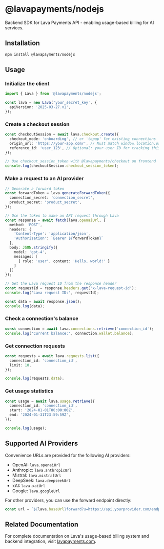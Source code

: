 # @lavapayments/nodejs

Backend SDK for Lava Payments API - enabling usage-based billing for AI services.

## Installation

```bash
npm install @lavapayments/nodejs
```

## Usage

### Initialize the client

```typescript
import { Lava } from '@lavapayments/nodejs';

const lava = new Lava('your_secret_key', {
  apiVersion: '2025-03-27.v1',
});
```

### Create a checkout session

```typescript
const checkoutSession = await lava.checkout.create({
  checkout_mode: 'onboarding', // or 'topup' for existing connections
  origin_url: 'https://your-app.com/', // Must match window.location.origin where checkout will be opened
  reference_id: 'user_123', // Optional: your user ID for tracking this connection
});

// Use checkout_session_token with @lavapayments/checkout on frontend
console.log(checkoutSession.checkout_session_token);
```

### Make a request to an AI provider

```typescript
// Generate a forward token
const forwardToken = lava.generateForwardToken({
  connection_secret: 'connection_secret',
  product_secret: 'product_secret',
});

// Use the token to make an API request through Lava
const response = await fetch(lava.openaiUrl, {
  method: 'POST',
  headers: {
    'Content-Type': 'application/json',
    'Authorization': `Bearer ${forwardToken}`
  },
  body: JSON.stringify({
    model: 'gpt-4',
    messages: [
      { role: 'user', content: 'Hello, world!' }
    ]
  })
});

// Get the Lava request ID from the response header
const requestId = response.headers.get('x-lava-request-id');
console.log('Lava request ID:', requestId);

const data = await response.json();
console.log(data);
```

### Check a connection's balance

```typescript
const connection = await lava.connections.retrieve('connection_id');
console.log('Current balance:', connection.wallet.balance);
```

### Get connection requests

```typescript
const requests = await lava.requests.list({
  connection_id: 'connection_id',
  limit: 10,
});

console.log(requests.data);
```

### Get usage statistics

```typescript
const usage = await lava.usage.retrieve({
  connection_id: 'connection_id',
  start: '2024-01-01T00:00:00Z',
  end: '2024-01-31T23:59:59Z',
});

console.log(usage);
```

## Supported AI Providers

Convenience URLs are provided for the following AI providers:

- OpenAI: `lava.openaiUrl`
- Anthropic: `lava.anthropicUrl`
- Mistral: `lava.mistralUrl`
- DeepSeek: `lava.deepseekUrl`
- xAI: `lava.xaiUrl`
- Google: `lava.googleUrl`

For other providers, you can use the forward endpoint directly:

```typescript
const url = `${lava.baseUrl}forward?u=https://api.yourprovider.com/endpoint`;
```

## Related Documentation

For complete documentation on Lava's usage-based billing system and backend integration, visit [lavapayments.com](https://www.lavapayments.com).
